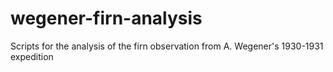 # wegener-firn-analysis
Scripts for the analysis of the firn observation from A. Wegener's 1930-1931 expedition
